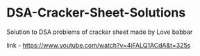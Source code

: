 # DSA-Cracker-Sheet-Solutions
Solution to DSA problems of cracker sheet made by Love babbar

link - https://www.youtube.com/watch?v=4iFALQ1ACdA&t=325s
